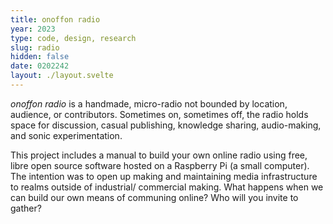 ```yaml
---
title: onoffon radio
year: 2023
type: code, design, research
slug: radio
hidden: false
date: 0202242
layout: ./layout.svelte
---
```


_onoffon radio_ is a handmade, micro-radio not bounded by location, audience, or contributors. Sometimes on, sometimes off, the radio holds space for discussion, casual publishing, knowledge sharing, audio-making, and sonic experimentation.

This project includes a manual to build your own online radio using free, libre open source software hosted on a Raspberry Pi (a small computer). The intention was to open up making and maintaining media infrastructure to realms outside of industrial/ commercial making. What happens when we can build our own means of communing online? Who will you invite to gather?

